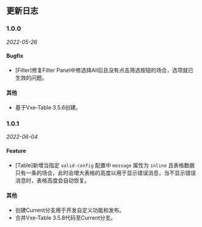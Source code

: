 ## 更新日志

### 1.0.0
*2022-05-26*

#### Bugfix

- [Filter]修复Filter Panel中修选择All后且没有点击筛选按钮的场合，选项就已生效的问题。

#### 其他

- 基于Vxe-Table 3.5.6创建。

### 1.0.1
*2022-06-04*

#### Feature
- [Table]新增当指定 `valid-config` 配置中 `message` 属性为 `inline` 且表格数据只有一条的场合，此时会增大表格的高度以用于显示错误消息，当不显示错误消息时，表格高度会自动恢复。

#### 其他

- 创建Current分支用于开发自定义功能和发布。
- 合并Vxe-Table 3.5.8代码至Current分支。
